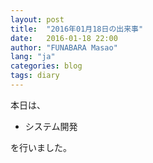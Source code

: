 ```yaml
---
layout: post
title:  "2016年01月18日の出来事"
date:   2016-01-18 22:00
author: "FUNABARA Masao"
lang: "ja"
categories: blog
tags: diary
---
```


本日は、

* システム開発

を行いました。
